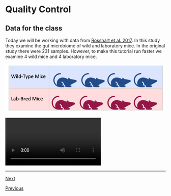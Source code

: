 # Quality Control

## Data for the class

Today we will be working with data from [Rosshart et al. 2017](https://www.sciencedirect.com/science/article/pii/S0092867417310656?via%3Dihub#mmc4). In this study they examine the gut microbiome of wild and laboratory mice. In the original study there were 231 samples. However, to make this tutorial run faster we examine 4 wild mice and 4 laboratory mice. 

![](./images/design.PNG)

![](./images/blink.mov)

___________________________________________________________________________________________________________________________________________________________

[Next](./AmpliconSeq4.md)

[Previous](./AmpliconSeq2.md)
